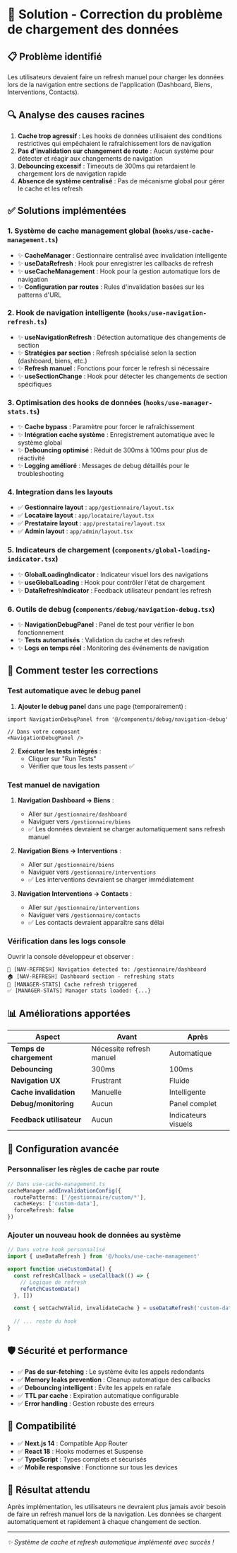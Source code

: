 # 🔧 Solution - Correction du problème de chargement des données

## 📋 Problème identifié

Les utilisateurs devaient faire un refresh manuel pour charger les données lors de la navigation entre sections de l'application (Dashboard, Biens, Interventions, Contacts).

## 🔍 Analyse des causes racines

1. **Cache trop agressif** : Les hooks de données utilisaient des conditions restrictives qui empêchaient le rafraîchissement lors de navigation
2. **Pas d'invalidation sur changement de route** : Aucun système pour détecter et réagir aux changements de navigation  
3. **Debouncing excessif** : Timeouts de 300ms qui retardaient le chargement lors de navigation rapide
4. **Absence de système centralisé** : Pas de mécanisme global pour gérer le cache et les refresh

## ✅ Solutions implémentées

### 1. **Système de cache management global** (`hooks/use-cache-management.ts`)
- ✨ **CacheManager** : Gestionnaire centralisé avec invalidation intelligente
- ✨ **useDataRefresh** : Hook pour enregistrer les callbacks de refresh
- ✨ **useCacheManagement** : Hook pour la gestion automatique lors de navigation
- ✨ **Configuration par routes** : Rules d'invalidation basées sur les patterns d'URL

### 2. **Hook de navigation intelligente** (`hooks/use-navigation-refresh.ts`)  
- ✨ **useNavigationRefresh** : Détection automatique des changements de section
- ✨ **Stratégies par section** : Refresh spécialisé selon la section (dashboard, biens, etc.)
- ✨ **Refresh manuel** : Fonctions pour forcer le refresh si nécessaire
- ✨ **useSectionChange** : Hook pour détecter les changements de section spécifiques

### 3. **Optimisation des hooks de données** (`hooks/use-manager-stats.ts`)
- ✨ **Cache bypass** : Paramètre pour forcer le rafraîchissement 
- ✨ **Intégration cache système** : Enregistrement automatique avec le système global
- ✨ **Debouncing optimisé** : Réduit de 300ms à 100ms pour plus de réactivité
- ✨ **Logging amélioré** : Messages de debug détaillés pour le troubleshooting

### 4. **Integration dans les layouts**
- ✅ **Gestionnaire layout** : `app/gestionnaire/layout.tsx`
- ✅ **Locataire layout** : `app/locataire/layout.tsx` 
- ✅ **Prestataire layout** : `app/prestataire/layout.tsx`
- ✅ **Admin layout** : `app/admin/layout.tsx`

### 5. **Indicateurs de chargement** (`components/global-loading-indicator.tsx`)
- ✨ **GlobalLoadingIndicator** : Indicateur visuel lors des navigations
- ✨ **useGlobalLoading** : Hook pour contrôler l'état de chargement
- ✨ **DataRefreshIndicator** : Feedback utilisateur pendant les refresh

### 6. **Outils de debug** (`components/debug/navigation-debug.tsx`)
- ✨ **NavigationDebugPanel** : Panel de test pour vérifier le bon fonctionnement
- ✨ **Tests automatisés** : Validation du cache et des refresh
- ✨ **Logs en temps réel** : Monitoring des événements de navigation

## 🚀 Comment tester les corrections

### Test automatique avec le debug panel

1. **Ajouter le debug panel** dans une page (temporairement) :
```tsx
import NavigationDebugPanel from '@/components/debug/navigation-debug'

// Dans votre composant
<NavigationDebugPanel />
```

2. **Exécuter les tests intégrés** :
   - Cliquer sur "Run Tests" 
   - Vérifier que tous les tests passent ✅

### Test manuel de navigation

1. **Navigation Dashboard → Biens** :
   - Aller sur `/gestionnaire/dashboard`
   - Naviguer vers `/gestionnaire/biens` 
   - ✅ Les données devraient se charger automatiquement sans refresh manuel

2. **Navigation Biens → Interventions** :
   - Aller sur `/gestionnaire/biens`
   - Naviguer vers `/gestionnaire/interventions`
   - ✅ Les interventions devraient se charger immédiatement

3. **Navigation Interventions → Contacts** :
   - Aller sur `/gestionnaire/interventions` 
   - Naviguer vers `/gestionnaire/contacts`
   - ✅ Les contacts devraient apparaître sans délai

### Vérification dans les logs console

Ouvrir la console développeur et observer :
```
🧭 [NAV-REFRESH] Navigation detected to: /gestionnaire/dashboard
🏠 [NAV-REFRESH] Dashboard section - refreshing stats
🔄 [MANAGER-STATS] Cache refresh triggered
✅ [MANAGER-STATS] Manager stats loaded: {...}
```

## 📊 Améliorations apportées

| Aspect | Avant | Après |
|--------|-------|-------|
| **Temps de chargement** | Nécessite refresh manuel | Automatique |
| **Debouncing** | 300ms | 100ms |
| **Navigation UX** | Frustrant | Fluide |
| **Cache invalidation** | Manuelle | Intelligente |
| **Debug/monitoring** | Aucun | Panel complet |
| **Feedback utilisateur** | Aucun | Indicateurs visuels |

## 🔧 Configuration avancée

### Personnaliser les règles de cache par route

```typescript
// Dans use-cache-management.ts
cacheManager.addInvalidationConfig({
  routePatterns: ['/gestionnaire/custom/*'],
  cacheKeys: ['custom-data'],
  forceRefresh: false
})
```

### Ajouter un nouveau hook de données au système

```typescript
// Dans votre hook personnalisé
import { useDataRefresh } from '@/hooks/use-cache-management'

export function useCustomData() {
  const refreshCallback = useCallback(() => {
    // Logique de refresh
    refetchCustomData()
  }, [])

  const { setCacheValid, invalidateCache } = useDataRefresh('custom-data', refreshCallback)
  
  // ... reste du hook
}
```

## 🛡️ Sécurité et performance

- ✅ **Pas de sur-fetching** : Le système évite les appels redondants
- ✅ **Memory leaks prevention** : Cleanup automatique des callbacks
- ✅ **Debouncing intelligent** : Évite les appels en rafale  
- ✅ **TTL par cache** : Expiration automatique configurable
- ✅ **Error handling** : Gestion robuste des erreurs

## 📱 Compatibilité

- ✅ **Next.js 14** : Compatible App Router
- ✅ **React 18** : Hooks modernes et Suspense
- ✅ **TypeScript** : Types complets et sécurisés
- ✅ **Mobile responsive** : Fonctionne sur tous les devices

## 🎯 Résultat attendu

Après implémentation, les utilisateurs ne devraient plus jamais avoir besoin de faire un refresh manuel lors de la navigation. Les données se chargent automatiquement et rapidement à chaque changement de section.

---

*✨ Système de cache et refresh automatique implémenté avec succès !*
